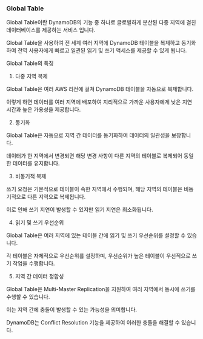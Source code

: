 ### Global Table
Global Table이란 DynamoDB의 기능 중 하나로 글로벌하게 분산된 다중 지역에 걸친 데이터베이스를 제공하는 서비스 입니다.  

Global Table을 사용하여 전 세계 여러 지역에 DynamoDB 테이블을 복제하고 동기화하여 전역 사용자에게 빠르고 일관된 읽기 및 쓰기 액세스를 제공할 수 있게 됩니다.  

Global Table의 특징
1. 다중 지역 복제  


Global Table은 여러 AWS 리전에 걸쳐 DynamoDB 테이블을 자동으로 복제합니다.  

이렇게 하면 데이터를 여러 지역에 배포하여 지리적으로 가까운 사용자에게 낮은 지연 시간과 높은 가용성을 제공합니다.

2. 동기화  

Global Table은 자동으로 지역 간 데이터를 동기화하여 데이터의 일관성을 보장합니다.  

데이터가 한 지역에서 변경되면 해당 변경 사항이 다른 지역의 테이블로 복제되어 동일한 데이터를 유지합니다.

3. 비동기적 복제  

쓰기 요청은 기본적으로 테이블이 속한 지역에서 수행되며, 해당 지역의 테이블은 비동기적으로 다른 지역으로 복제됩니다.  

이로 인해 쓰기 지연이 발생할 수 있지만 읽기 지연은 최소화됩니다.

4. 읽기 및 쓰기 우선순위  

Global Table은 여러 지역에 있는 테이블 간에 읽기 및 쓰기 우선순위를 설정할 수 있습니다.  

각 테이블은 자체적으로 우선순위를 설정하며, 우선순위가 높은 테이블이 우선적으로 쓰기 작업을 수행합니다.

5. 지역 간 데이터 정합성  

Global Table은 Multi-Master Replication을 지원하여 여러 지역에서 동시에 쓰기를 수행할 수 있습니다.

이는 지역 간에 충돌이 발생할 수 있는 가능성을 의미합니다.  

DynamoDB는 Conflict Resolution 기능을 제공하여 이러한 충돌을 해결할 수 있습니다.